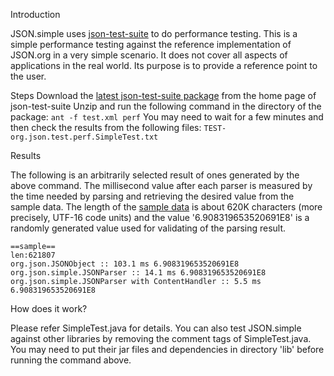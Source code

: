 Introduction

JSON.simple uses [json-test-suite](http://code.google.com/p/json-test-suite/) to do performance testing. This is a simple performance testing against the reference implementation of JSON.org in a very simple scenario. It does not cover all aspects of applications in the real world. Its purpose is to provide a reference point to the user.

Steps
Download the [latest json-test-suite package](http://code.google.com/p/json-test-suite/downloads/list) from the home page of json-test-suite
Unzip and run the following command in the directory of the package: `ant -f test.xml perf`
You may need to wait for a few minutes and then check the results from the following files: `TEST-org.json.test.perf.SimpleTest.txt`

Results

The following is an arbitrarily selected result of ones generated by the above command. The millisecond value after each parser is measured by the time needed by parsing and retrieving the desired value from the sample data. The length of the [sample data](http://json-test-suite.googlecode.com/files/sample.zip) is about 620K characters (more precisely, UTF-16 code units) and the value '6.908319653520691E8' is a randomly generated value used for validating of the parsing result.

```
==sample==
len:621807
org.json.JSONObject :: 103.1 ms 6.908319653520691E8
org.json.simple.JSONParser :: 14.1 ms 6.908319653520691E8
org.json.simple.JSONParser with ContentHandler :: 5.5 ms 6.908319653520691E8
```

How does it work?

Please refer SimpleTest.java for details. You can also test JSON.simple against other libraries by removing the comment tags of SimpleTest.java. You may need to put their jar files and dependencies in directory 'lib' before running the command above.
